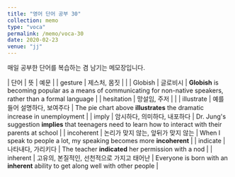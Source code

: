 ```yaml
---
title: "영어 단어 공부 30"
collection: memo
type: "voca"
permalink: /memo/voca-30
date: 2020-02-23
venue: "jj"
---
```


매일 공부한 단어를 복습하는 겸 남기는 메모장입니다.

| 단어 | 뜻 | 예문 |
| gesture | 제스처, 몸짓 |  |
| Globish | 글로비시 | **Globish** is becoming popular as a means of communicating for non-native speakers, rather than a formal language |
| hesitation | 망설임, 주저 |  |
| illustrate | 예를 들어 설명하다, 보여주다 | The pie chart above **illustrates** the dramatic increase in unemployment |
| imply | 암시하다, 의미하다, 내포하다 | Dr. Jung's suggestion **implies** that teenagers need to learn how to interact with their parents at school |
| incoherent | 논리가 맞지 않는, 앞뒤가 맞지 않는 | When I speak to people a lot, my speaking becomes more **incoherent** |
| indicate | 나타내다, 가리키다 | The teacher **indicated** her permission with a nod |
| inherent | 고유의, 본질적인, 선천적으로 가지고 태어난 | Everyone is born with an **inherent** ability to get along well with other people |
